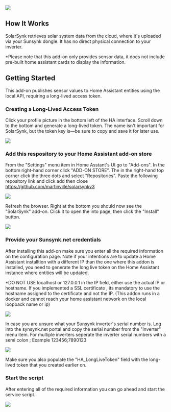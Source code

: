 ![](https://github.com/martinville/solarsynkv3/blob/main/logo.png?raw=true)

## How It Works
SolarSynk retrieves solar system data from the cloud, where it's uploaded via your Sunsynk dongle. It has no direct physical connection to your inverter. 

*Please note that this add-on only provides sensor data, it does not include pre-built home assistant  cards to display the information.

## Getting Started
This add-on publishes sensor values to Home Assistant entities using the local API, requiring a long-lived access token.

### Creating a Long-Lived Access Token
Click your profile picture in the bottom left of the HA interface. Scroll down to the bottom and generate a long-lived token. The name isn't important for SolarSynk, but the token key is—be sure to copy and save it for later use.

![](https://github.com/martinville/solarsynkv3/blob/main/longlivetoken.png?raw=true)

### Add this respository to your Home Assistant add-on store
From the "Settings" menu item in Home Asstant's UI go to "Add-ons". In the bottom right-hand corner click "ADD-ON STORE". The in the right-hand top corner click the three dots and select "Repositories".
Paste the following repository link and click add then close https://github.com/martinville/solarsynkv3

![](https://github.com/martinville/solarsynkv3/blob/main/addrepo.png?raw=true)

Refresh the browser. Right at the bottom you should now see the "SolarSynk" add-on. Click it to open the into page, then click the "Install" button.

![](https://github.com/martinville/solarsynkv3/blob/main/addonavail.png?raw=true)

### Provide your Sunsynk.net credentials
After installing this add-on make sure you enter all the required information on the configuration page. Note if your intentions are to update a Home Assistant installtion with a different IP than the one where this addon is installed, you need to generate the long live token on the Home Assistant instance where entities will be updated. 

*DO NOT USE localhost or 127.0.0.1 in the IP field, either use the actual IP or hostname. If you implemented a SSL certificate , its mandatory to use the hostname assigned to the certificate and not the IP. 
(This addon runs in a docker and cannot reach your home assistant network on the local loopback name or ip)

![](https://github.com/martinville/solarsynkv3/blob/main/settings.png)

In case you are unsure what your Sunsynk inverter's serial number is. Log into the synsynk.net portal and copy the serial number from the "Inverter" menu item.
For multiple inverters seperate the inverter serial numbers with a semi colon ; Example 123456;7890123

![](https://github.com/martinville/solarsynkv3/blob/main/sunserial.png)

Make sure you also populate the "HA_LongLiveToken" field with the long-lived token that you created earlier on.

### Start the script
After entering all of the required information you can go ahead and start the service script.

![](https://github.com/martinville/solarsynkv3/blob/main/scriptstarted.png?raw=true)
